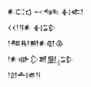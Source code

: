 <div class='block'>
<div class='line'>𒀭𒀫𒌓 𒁁𒈝 𒈬𒅗</div>
<div class='line'>𒌋𒌋𒁹𒀀𒀭 𒈬𒁉</div>
<div class='line'>𒁹𒍣𒊑𒆍𒀭𒊏𒆠</div>
<div class='line'>𒁹𒀭𒀝𒁷𒋢𒅅𒁉</div>
<div class='line'>𒁹𒇻𒋀𒌑𒀀</div>
</div>